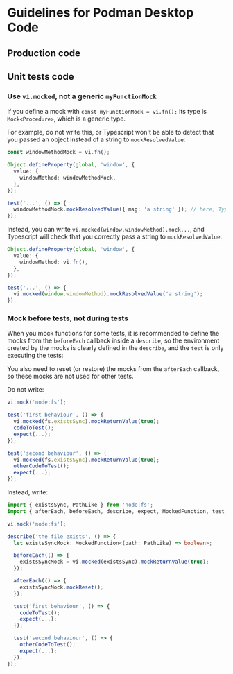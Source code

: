 # Guidelines for Podman Desktop Code

## Production code

## Unit tests code

### Use `vi.mocked`, not a generic `myFunctionMock`

If you define a mock with `const myFunctionMock = vi.fn();` its type is `Mock<Procedure>`, which is a generic type.

For example, do not write this, or Typescript won't be able to detect that you passed an object instead of a string to `mockResolvedValue`:

```ts
const windowMethodMock = vi.fn();

Object.defineProperty(global, 'window', {
  value: {
    windowMethod: windowMethodMock,
  },
});

test('...', () => {
  windowMethodMock.mockResolvedValue({ msg: 'a string' }); // here, Typescript is not able to detect that the type is wrong
});
```

Instead, you can write `vi.mocked(window.windowMethod).mock...`, and Typescript will check that you correctly pass a string to `mockResolvedValue`:

```ts
Object.defineProperty(global, 'window', {
  value: {
    windowMethod: vi.fn(),
  },
});

test('...', () => {
  vi.mocked(window.windowMethod).mockResolvedValue('a string');
});
```

### Mock before tests, not during tests

When you mock functions for some tests, it is recommended to define the mocks from the `beforeEach` callback inside a `describe`,
so the environment created by the mocks is clearly defined in the `describe`, and the `test` is only executing the tests:

You also need to reset (or restore) the mocks from the `afterEach` callback, so these mocks are not used for other tests.

Do not write:

```ts
vi.mock('node:fs');

test('first behaviour', () => {
  vi.mocked(fs.existsSync).mockReturnValue(true);
  codeToTest();
  expect(...);
});

test('second behaviour', () => {
  vi.mocked(fs.existsSync).mockReturnValue(true);
  otherCodeToTest();
  expect(...);
});
```

Instead, write:

```ts
import { existsSync, PathLike } from 'node:fs';
import { afterEach, beforeEach, describe, expect, MockedFunction, test, vi } from 'vitest';

vi.mock('node:fs');

describe('the file exists', () => {
  let existsSyncMock: MockedFunction<(path: PathLike) => boolean>;

  beforeEach(() => {
    existsSyncMock = vi.mocked(existsSync).mockReturnValue(true);
  });

  afterEach(() => {
    existsSyncMock.mockReset();
  });

  test('first behaviour', () => {
    codeToTest();
    expect(...);
  });

  test('second behaviour', () => {
    otherCodeToTest();
    expect(...);
  });
});
```
